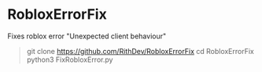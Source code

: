 # RobloxErrorFix
Fixes roblox error "Unexpected client behaviour"


> git clone https://github.com/RithDev/RobloxErrorFix
> cd RobloxErrorFix
> python3 FixRobloxError.py
